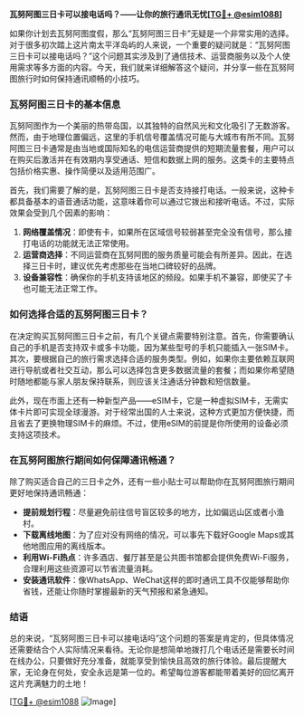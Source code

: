 **瓦努阿图三日卡可以接电话吗？——让你的旅行通讯无忧[[TG💪+ @esim1088](https://t.me/s/esim1088)]**

如果你计划去瓦努阿图度假，那么“瓦努阿图三日卡”无疑是一个非常实用的选择。对于很多初次踏上这片南太平洋岛屿的人来说，一个重要的疑问就是：“瓦努阿图三日卡可以接电话吗？”这个问题其实涉及到了通信技术、运营商服务以及个人使用需求等多方面的内容。今天，我们就来详细解答这个疑问，并分享一些在瓦努阿图旅行时如何保持通讯顺畅的小技巧。

### 瓦努阿图三日卡的基本信息

瓦努阿图作为一个美丽的热带岛国，以其独特的自然风光和文化吸引了无数游客。然而，由于地理位置偏远，这里的手机信号覆盖情况可能与大城市有所不同。瓦努阿图三日卡通常是由当地或国际知名的电信运营商提供的短期流量套餐，用户可以在购买后激活并在有效期内享受通话、短信和数据上网的服务。这类卡的主要特点包括价格实惠、操作简便以及适用范围广。

首先，我们需要了解的是，瓦努阿图三日卡是否支持接打电话。一般来说，这种卡都具备基本的语音通话功能，这意味着你可以通过它拨出和接听电话。不过，实际效果会受到几个因素的影响：

1. **网络覆盖情况**：即使有卡，如果所在区域信号较弱甚至完全没有信号，那么接打电话的功能就无法正常使用。
2. **运营商选择**：不同运营商在瓦努阿图的服务质量可能会有所差异。因此，在选择三日卡时，建议优先考虑那些在当地口碑较好的品牌。
3. **设备兼容性**：确保你的手机支持该地区的频段。如果手机不兼容，即使买了卡也可能无法正常工作。

### 如何选择合适的瓦努阿图三日卡？

在决定购买瓦努阿图三日卡之前，有几个关键点需要特别注意。首先，你需要确认自己的手机是否支持双卡或多卡功能，因为某些型号的手机只能插入一张SIM卡。其次，要根据自己的旅行需求选择合适的服务类型。例如，如果你主要依赖互联网进行导航或者社交互动，那么可以选择包含更多数据流量的套餐；而如果你希望随时随地都能与家人朋友保持联系，则应该关注通话分钟数和短信数量。

此外，现在市面上还有一种新型产品——eSIM卡，它是一种虚拟SIM卡，无需实体卡片即可实现全球漫游。对于经常出国的人士来说，这种方式更加方便快捷，而且省去了更换物理SIM卡的麻烦。不过，使用eSIM的前提是你所使用的设备必须支持这项技术。

### 在瓦努阿图旅行期间如何保障通讯畅通？

除了购买适合自己的三日卡之外，还有一些小贴士可以帮助你在瓦努阿图旅行期间更好地保持通讯畅通：

- **提前规划行程**：尽量避免前往信号盲区较多的地方，比如偏远山区或者小渔村。
- **下载离线地图**：为了应对没有网络的情况，可以事先下载好Google Maps或其他地图应用的离线版本。
- **利用Wi-Fi热点**：许多酒店、餐厅甚至是公共图书馆都会提供免费Wi-Fi服务，合理利用这些资源可以节省流量消耗。
- **安装通讯软件**：像WhatsApp、WeChat这样的即时通讯工具不仅能够帮助你省钱，还能让你随时掌握最新的天气预报和紧急通知。

### 结语

总的来说，“瓦努阿图三日卡可以接电话吗”这个问题的答案是肯定的，但具体情况还需要结合个人实际情况来看待。无论你是想简单地拨打几个电话还是需要长时间在线办公，只要做好充分准备，就能享受到愉快且高效的旅行体验。最后提醒大家，无论身在何处，安全永远是第一位的。希望每位游客都能带着美好的回忆离开这片充满魅力的土地！

[[TG💪+ @esim1088](https://t.me/s/esim1088) ![Image](https://i.postimg.cc/4NQfJmqS/Snipaste-2025-05-13-00-14-12.png)]